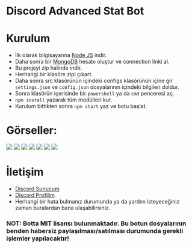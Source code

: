 # Discord Advanced Stat Bot

# Kurulum
* İlk olarak bilgisayarına [Node JS](https://nodejs.org/en/) indir.
* Daha sonra bir [MongoDB](http://mongodb.com) hesabı oluştur ve connection linki al.
* Bu projeyi zip halinde indir.
* Herhangi bir klasöre zipi çıkart.
* Daha sonra src klasörünün içindeki configs klasörünün içine gir `settings.json` ve `config.json` dosyalarının içindeki bilgileri doldur.
* Sonra klasörün içerisinde bir `powershell` ya da `cmd` penceresi aç.
* ```npm install``` yazarak tüm modülleri kur.
* Kurulum bittikten sonra ```npm start``` yaz ve botu başlat.

# Görseller:
<img src="https://cdn.discordapp.com/attachments/910121710706114603/916334317666451497/5gRHKOuZA.png">
<img src="https://cdn.discordapp.com/attachments/910121710706114603/916334317880352779/5gRPW0j40.png">
<img src="https://cdn.discordapp.com/attachments/910121710706114603/916334318111064074/5gRPZ_VxQ.png">
<img src="https://cdn.discordapp.com/attachments/910121710706114603/916334318618554368/5gRQ6JmMb.png">
<img src="https://cdn.discordapp.com/attachments/910121710706114603/916334318840848414/5gRQnemfW.png">
<img src="https://cdn.discordapp.com/attachments/910121710706114603/916334319092498432/5h2UBIgmf.png">
<img src="https://cdn.discordapp.com/attachments/910121710706114603/916334319323189278/5hfv7Kevk.png">

# İletişim
* [Discord Sunucum](https://discord.gg/x8Uw4KTK5p)
* [Discord Profilim](https://discord.com/users/907246062459318323)
* Herhangi bir hata bulmanız durumunda ya da yardım isteyeceğiniz zaman buralardan bana ulaşabilirsiniz.

### NOT: Botta MIT lisansı bulunmaktadır. Bu botun dosyalarının benden habersiz paylaşılması/satılması durumunda gerekli işlemler yapılacaktır!

